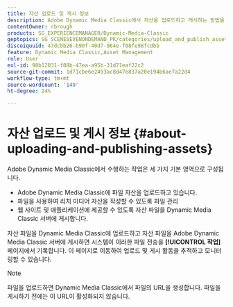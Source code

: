 ```yaml
---
title: 자산 업로드 및 게시 정보
description: Adobe Dynamic Media Classic에서 자산을 업로드하고 게시하는 방법을 알아봅니다.
contentOwner: rbrough
products: SG_EXPERIENCEMANAGER/Dynamic-Media-Classic
geptopics: SG_SCENESEVENONDEMAND_PK/categories/upload_and_publish_assets
discoiquuid: 47dcbb26-b90f-40d7-964e-f08fe98fcdbb
feature: Dynamic Media Classic,Asset Management
role: User
exl-id: 98b12031-f88b-47ea-a95b-31d71eaf22c2
source-git-commit: 1d71cbe6e2493ac8d47e837a20e194b6ae7a22d4
workflow-type: tm+mt
source-wordcount: '149'
ht-degree: 24%

---
```


# 자산 업로드 및 게시 정보 {#about-uploading-and-publishing-assets}

Adobe Dynamic Media Classic에서 수행하는 작업은 세 가지 기본 영역으로 구성됩니다.

* Adobe Dynamic Media Classic에 파일 자산을 업로드하고 있습니다.
* 파일을 사용하여 리치 미디어 자산을 작성할 수 있도록 파일 관리
* 웹 사이트 및 애플리케이션에 제공할 수 있도록 자산 파일을 Dynamic Media Classic 서버에 게시합니다.

자산 파일을 Dynamic Media Classic에 업로드하고 자산 파일을 Adobe Dynamic Media Classic 서버에 게시하면 시스템이 이러한 파일 전송을 **[!UICONTROL 작업]** 페이지에서 기록합니다. 이 페이지로 이동하여 업로드 및 게시 활동을 추적하고 모니터링할 수 있습니다.

>[!NOTE]
>
>파일을 업로드하면 Dynamic Media Classic에서 파일의 URL을 생성합니다. 파일을 게시하기 전에는 이 URL이 활성화되지 않습니다.

<!-- >[!NOTE]
>
>A new Instant Publish feature was made available shortly after the release of Adobe Dynamic Media Classic 6.0. This feature, which publishes assets immediately with one step, is being rolled out gradually, replacing the **[!UICONTROL Mark for Publish]** functionality. Some users will continue to see the current interface and functionality for a while, until they are included in the rollout. In addition, some assets will continue to use the “Mark for Publish” process for a while after the rollout. -->
